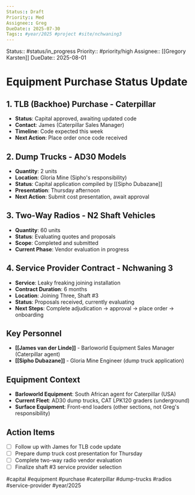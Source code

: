 ```yaml
---
Status:: Draft
Priority:: Med
Assignee:: Greg
DueDate:: 2025-07-30
Tags:: #year/2025 #project #site/nchwaning3
---
```


Status:: #status/in_progress
Priority:: #priority/high
Assignee:: [[Gregory Karsten]]
DueDate:: 2025-08-01

# Equipment Purchase Status Update

## 1. TLB (Backhoe) Purchase - Caterpillar
- **Status**: Capital approved, awaiting updated code
- **Contact**: James (Caterpillar Sales Manager)
- **Timeline**: Code expected this week
- **Next Action**: Place order once code received

## 2. Dump Trucks - AD30 Models
- **Quantity**: 2 units
- **Location**: Gloria Mine (Sipho's responsibility)
- **Status**: Capital application compiled by [[Sipho Dubazane]]
- **Presentation**: Thursday afternoon
- **Next Action**: Submit cost presentation, await approval

## 3. Two-Way Radios - N2 Shaft Vehicles
- **Quantity**: 60 units
- **Status**: Evaluating quotes and proposals
- **Scope**: Completed and submitted
- **Current Phase**: Vendor evaluation in progress

## 4. Service Provider Contract - Nchwaning 3
- **Service**: Leaky freaking joining installation
- **Contract Duration**: 6 months
- **Location**: Joining Three, Shaft #3
- **Status**: Proposals received, currently evaluating
- **Next Steps**: Complete adjudication → approval → place order → onboarding

## Key Personnel
- **[[James van der Linde]]** - Barloworld Equipment Sales Manager (Caterpillar agent)
- **[[Sipho Dubazane]]** - Gloria Mine Engineer (dump truck application)

## Equipment Context
- **Barloworld Equipment**: South African agent for Caterpillar (USA)
- **Current Fleet**: AD30 dump trucks, CAT LPK120 graders (underground)
- **Surface Equipment**: Front-end loaders (other sections, not Greg's responsibility)

## Action Items
- [ ] Follow up with James for TLB code update
- [ ] Prepare dump truck cost presentation for Thursday
- [ ] Complete two-way radio vendor evaluation
- [ ] Finalize shaft #3 service provider selection

#capital #equipment #purchase #caterpillar #dump-trucks #radios #service-provider #year/2025